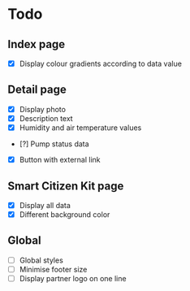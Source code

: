 # Todo

## Index page

- [x] Display colour gradients according to data value

## Detail page

- [x] Display photo
- [x] Description text
- [x] Humidity and air temperature values
- [?] Pump status data
- [x] Button with external link

## Smart Citizen Kit page

- [x] Display all data
- [x] Different background color

## Global

- [ ] Global styles
- [ ] Minimise footer size
- [ ] Display partner logo on one line
